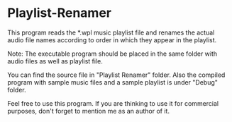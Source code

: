 # Playlist-Renamer
This program reads the *.wpl music playlist file and renames the actual audio file names according to order in which they appear in the playlist.

Note:	The executable program should be placed in the same folder with audio files as well as playlist file.

You can find the source file in "Playlist Renamer" folder. Also the compiled program with sample music files and a sample playlist is under "Debug" folder.

Feel free to use this program.
If you are thinking to use it for commercial purposes, don't forget to mention me as an author of it.
